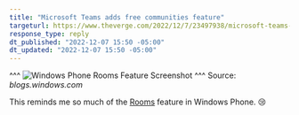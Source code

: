 ```yaml
---
title: "Microsoft Teams adds free communities feature"
targeturl: https://www.theverge.com/2022/12/7/23497938/microsoft-teams-communities-feature 
response_type: reply
dt_published: "2022-12-07 15:50 -05:00"
dt_updated: "2022-12-07 15:50 -05:00"
---
```


^^^
![Windows Phone Rooms Feature Screenshot](http://blogs.windows.com/wp-content/uploads/sites/2/2012/11/Family_5F00_Hub_5F00_16x9_5F00_753FF398.jpg)
^^^ Source: *blogs.windows.com*

This reminds me so much of the [Rooms](https://blogs.windows.com/windowsexperience/2012/11/29/how-i-use-rooms-on-windows-phone-8/) feature in Windows Phone. :cry: 